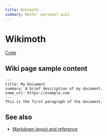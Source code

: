 ```yaml
---
title: Wikimoth
summary: Moths' personal wiki
---
```


# Wikimoth

[Code](./code)

## Wiki page sample content

```
---
title: My Document
summary: A brief description of my document.
some_url: https://example.com
---
This is the first paragraph of the document.
```

## See also

- [Markdown layout and reference](https://www.mkdocs.org/user-guide/writing-your-docs/)
